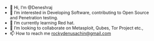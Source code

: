 - 👋 Hi, I’m @Deneshraj
- 👀 I’m interested in Developing Software, contributing to Open Source and Penetration testing. 
- 🌱 I’m currently learning Red hat. 
- 💞️ I’m looking to collaborate on Metasploit, Qubes, Tor Project etc.,
- 📫 How to reach me rockydenusachin@gmail.com

<!---
Deneshraj/Deneshraj is a ✨ special ✨ repository because its `README.md` (this file) appears on your GitHub profile.
You can click the Preview link to take a look at your changes.
--->
